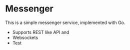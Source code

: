 # Messenger

This is a simple messenger service, implemented with Go.

- Supports REST like API and
- Websockets
- Test
